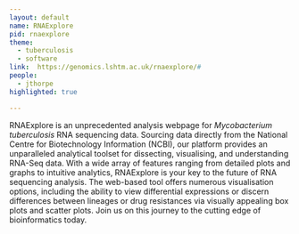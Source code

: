 ```yaml
---
layout: default
name: RNAExplore
pid: rnaexplore
theme: 
  - tuberculosis
  - software
link:  https://genomics.lshtm.ac.uk/rnaexplore/#
people:
  - jthorpe
highlighted: true

---
```


RNAExplore is an unprecedented analysis webpage for <i>Mycobacterium tuberculosis</i> RNA sequencing data. Sourcing data directly from the National Centre for Biotechnology Information (NCBI), our platform provides an unparalleled analytical toolset for dissecting, visualising, and understanding RNA-Seq data. With a wide array of features ranging from detailed plots and graphs to intuitive analytics, RNAExplore is your key to the future of RNA sequencing analysis. The web-based tool offers numerous visualisation options, including the ability to view differential expressions or discern differences between lineages or drug resistances via visually appealing box plots and scatter plots. Join us on this journey to the cutting edge of bioinformatics today.